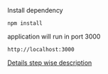 Install dependency 

`npm install`

application will run in port 3000

`http://localhost:3000`


[Details step wise description](http://blogsaura.com/file-upload-with-multer-in-nodejs/)